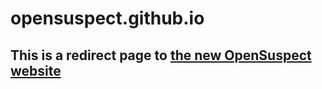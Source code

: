 # opensuspect.github.io

## This is a redirect page to [the new OpenSuspect website](https://opensuspect.com/)
